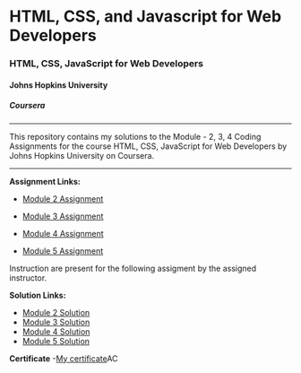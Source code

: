 # HTML, CSS, and Javascript for Web Developers

### HTML, CSS, JavaScript for Web Developers
#### Johns Hopkins University
##### Coursera
---
This repository contains my solutions to the Module - 2, 3, 4 Coding Assignments for the course HTML, CSS, JavaScript for Web Developers by Johns Hopkins University on Coursera. 

---
**Assignment Links:**

- [Module 2 Assignment](https://github.com/jhu-ep-coursera/fullstack-course4/blob/master/assignments/assignment2/Assignment-2.md)

- [Module 3 Assignment](https://github.com/jhu-ep-coursera/fullstack-course4/blob/master/assignments/assignment3/Assignment-3.md)

- [Module 4 Assignment](https://github.com/jhu-ep-coursera/fullstack-course4/blob/master/assignments/assignment4/Assignment-4.md)

- [Module 5 Assignment](https://github.com/jhu-ep-coursera/fullstack-course4/blob/master/assignments/assignment5/Assignment-5.md)

Instruction are present for the following assigment by the assigned instructor.


**Solution Links:**

- [Module 2 Solution](https://himanshu-pixel.github.io/courseraModule2/)
- [Module 3 Solution](https://himanshu-pixel.github.io/courseraModule3/)
- [Module 4 Solution](https://himanshu-pixel.github.io/courseraModule4/)
- [Module 5 Solution](https://himanshu-pixel.github.io/coursraModule5/)

**Certificate**
-[My certificate](https://github.com/himanshu-pixel/Coursera_HTML-CSS-and-Javascript-for-Web-Developers/files/7531656/Coursera.TRHEKZ849AA7.pdf)AC

